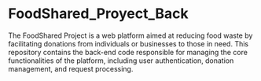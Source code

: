 # FoodShared_Proyect_Back
The FoodShared Project is a web platform aimed at reducing food waste by facilitating donations from individuals or businesses to those in need. This repository contains the back-end code responsible for managing the core functionalities of the platform, including user authentication, donation management, and request processing.
